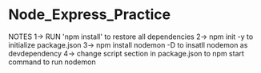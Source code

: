 # Node_Express_Practice

NOTES
1-> RUN 'npm install' to restore all dependencies
2-> npm init -y to initialize package.json
3-> npm install nodemon -D to insatll nodemon as devdependency
4-> change script section in package.json to npm start command to run nodemon
